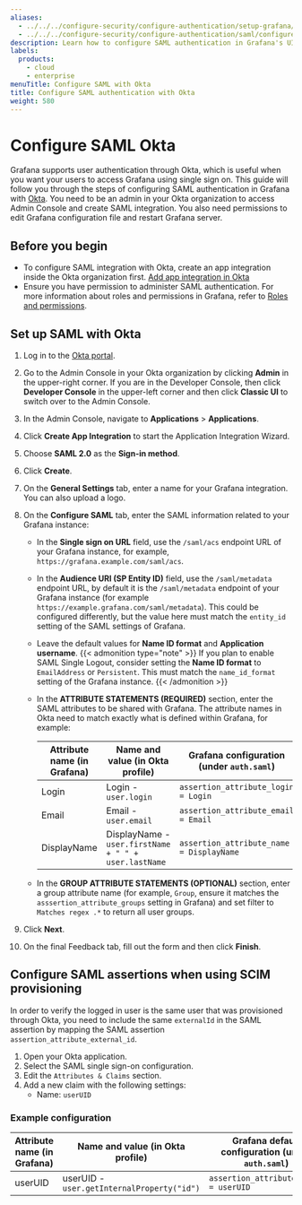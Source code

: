 ```yaml
---
aliases:
  - ../../../configure-security/configure-authentication/setup-grafana/configure-security/configure-authentication/saml/configure-saml-with-okta/ # /docs/grafana/next/setup-grafana/configure-security/configure-authentication/setup-grafana/configure-security/configure-authentication/saml/configure-saml-with-okta/
  - ../../../configure-security/configure-authentication/saml/configure-saml-with-okta/ # /docs/grafana/next/setup-grafana/configure-security/configure-authentication/saml/configure-saml-with-okta/
description: Learn how to configure SAML authentication in Grafana's UI.
labels:
  products:
    - cloud
    - enterprise
menuTitle: Configure SAML with Okta
title: Configure SAML authentication with Okta
weight: 580
---
```


# Configure SAML Okta

Grafana supports user authentication through Okta, which is useful when you want your users to access Grafana using single sign on. This guide will follow you through the steps of configuring SAML authentication in Grafana with [Okta](https://okta.com/). You need to be an admin in your Okta organization to access Admin Console and create SAML integration. You also need permissions to edit Grafana configuration file and restart Grafana server.

## Before you begin

- To configure SAML integration with Okta, create an app integration inside the Okta organization first. [Add app integration in Okta](https://help.okta.com/en/prod/Content/Topics/Apps/apps-overview-add-apps.htm)
- Ensure you have permission to administer SAML authentication. For more information about roles and permissions in Grafana, refer to [Roles and permissions](/docs/grafana/<GRAFANA_VERSION>/administration/roles-and-permissions/).

## Set up SAML with Okta

1. Log in to the [Okta portal](https://login.okta.com/).
1. Go to the Admin Console in your Okta organization by clicking **Admin** in the upper-right corner. If you are in the Developer Console, then click **Developer Console** in the upper-left corner and then click **Classic UI** to switch over to the Admin Console.
1. In the Admin Console, navigate to **Applications** > **Applications**.
1. Click **Create App Integration** to start the Application Integration Wizard.
1. Choose **SAML 2.0** as the **Sign-in method**.
1. Click **Create**.
1. On the **General Settings** tab, enter a name for your Grafana integration. You can also upload a logo.
1. On the **Configure SAML** tab, enter the SAML information related to your Grafana instance:
   - In the **Single sign on URL** field, use the `/saml/acs` endpoint URL of your Grafana instance, for example, `https://grafana.example.com/saml/acs`.
   - In the **Audience URI (SP Entity ID)** field, use the `/saml/metadata` endpoint URL, by default it is the `/saml/metadata` endpoint of your Grafana instance (for example `https://example.grafana.com/saml/metadata`). This could be configured differently, but the value here must match the `entity_id` setting of the SAML settings of Grafana.
   - Leave the default values for **Name ID format** and **Application username**.
     {{< admonition type="note" >}}
     If you plan to enable SAML Single Logout, consider setting the **Name ID format** to `EmailAddress` or `Persistent`. This must match the `name_id_format` setting of the Grafana instance.
     {{< /admonition >}}
   - In the **ATTRIBUTE STATEMENTS (REQUIRED)** section, enter the SAML attributes to be shared with Grafana. The attribute names in Okta need to match exactly what is defined within Grafana, for example:

     | Attribute name (in Grafana) | Name and value (in Okta profile)                     | Grafana configuration (under `auth.saml`) |
     | --------------------------- | ---------------------------------------------------- | ----------------------------------------- |
     | Login                       | Login - `user.login`                                 | `assertion_attribute_login = Login`       |
     | Email                       | Email - `user.email`                                 | `assertion_attribute_email = Email`       |
     | DisplayName                 | DisplayName - `user.firstName + " " + user.lastName` | `assertion_attribute_name = DisplayName`  |

   - In the **GROUP ATTRIBUTE STATEMENTS (OPTIONAL)** section, enter a group attribute name (for example, `Group`, ensure it matches the `asssertion_attribute_groups` setting in Grafana) and set filter to `Matches regex .*` to return all user groups.

1. Click **Next**.
1. On the final Feedback tab, fill out the form and then click **Finish**.

## Configure SAML assertions when using SCIM provisioning

In order to verify the logged in user is the same user that was provisioned through Okta, you need to include the same `externalId` in the SAML assertion by mapping the SAML assertion `assertion_attribute_external_id`.

1. Open your Okta application.
1. Select the SAML single sign-on configuration.
1. Edit the `Attributes & Claims` section.
1. Add a new claim with the following settings:
   - Name: `userUID`

### Example configuration

| Attribute name (in Grafana) | Name and value (in Okta profile)           | Grafana default configuration (under `auth.saml`) |
| --------------------------- | ------------------------------------------ | ------------------------------------------------- |
| userUID                     | userUID - `user.getInternalProperty("id")` | `assertion_attribute_login = userUID`             |
